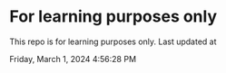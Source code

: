 # For learning purposes only
This repo is for learning purposes only.
Last updated at

Friday, March 1, 2024 4:56:28 PM

